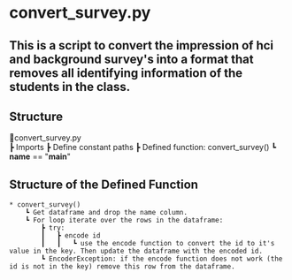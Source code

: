 # convert_survey.py

## This is a script to convert the impression of hci and background survey's into a format that removes all identifying information of the students in the class.

## Structure
📜convert_survey.py  
┣ Imports
┣ Define constant paths
┣ Defined function: convert_survey()
┗ __name__ == "__main__"

## Structure of the Defined Function
    * convert_survey()
        ┗ Get dataframe and drop the name column.
        ┗ For loop iterate over the rows in the dataframe:
            ┣ try:
            ┃   ┣ encode id
            ┃   ┃   ┗ use the encode function to convert the id to it's value in the key. Then update the dataframe with the encoded id.
            ┗ EncoderException: if the encode function does not work (the id is not in the key) remove this row from the dataframe.
